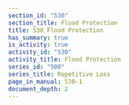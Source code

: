 ```yaml
---
section_id: "530"
section_title: Flood Protection
title: 530 Flood Protection
has_summary: true
is_activity: true
activity_id: "530"
activity_title: Flood Protection
series_id: "500"
series_title: Repetitive Loss
page_in_manual: 530-1
document_depth: 2
---
```

